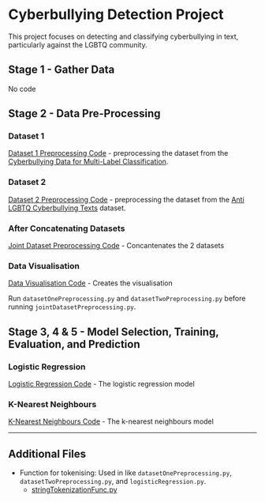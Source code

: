 # Cyberbullying Detection Project

This project focuses on detecting and classifying cyberbullying in text, particularly against the LGBTQ community.

## Stage 1 - Gather Data

No code

## Stage 2 - Data Pre-Processing

### Dataset 1

[Dataset 1 Preprocessing Code](./datasetOnePreprocessing.py) -  preprocessing the dataset from the [Cyberbullying Data for Multi-Label Classification](https://www.kaggle.com/datasets/sayankr007/cyber-bullying-data-for-multi-label-classification?select=final_hateXplain.csv).

### Dataset 2

[Dataset 2 Preprocessing Code](./datasetTwoPreprocessing.py) - preprocessing the dataset from the [Anti LGBTQ Cyberbullying Texts](https://www.kaggle.com/datasets/kw5454331/anti-lgbt-cyberbullying-texts) dataset.

### After Concatenating Datasets

[Joint Dataset Preprocessing Code](./jointDatasetPreprocessing.py) - Concantenates the 2 datasets

### Data Visualisation

[Data Visualisation Code](./visualise.py) - Creates the visualisation

Run `datasetOnePreprocessing.py` and `datasetTwoPreprocessing.py` before running `jointDatasetPreprocessing.py`.

## Stage 3, 4 & 5 - Model Selection, Training, Evaluation, and Prediction

### Logistic Regression

[Logistic Regression Code](./logisticRegression.py) - The logistic regression model

### K-Nearest Neighbours

[K-Nearest Neighbours Code](./knn.py) - The k-nearest neighbours model

---

## Additional Files

- Function for tokenising: Used in  like `datasetOnePreprocessing.py`, `datasetTwoPreprocessing.py`, and `logisticRegression.py`.
  - [stringTokenizationFunc.py](./stringTokenizationFunc.py)
